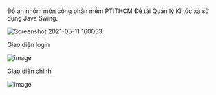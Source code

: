 ﻿# 
Đồ án nhóm môn công phần mềm PTITHCM
Đề tài Quản lý Kí túc xá sử dụng Java Swing.

![Screenshot 2021-05-11 160053](https://user-images.githubusercontent.com/76673112/117789952-11876080-b273-11eb-9d03-5eb735f4c8a7.png)

Giao diện login


![image](https://user-images.githubusercontent.com/76673112/117790359-79d64200-b273-11eb-8bde-94758e0e22a9.png)

Giao diện chính


![image](https://user-images.githubusercontent.com/76673112/117790604-b86bfc80-b273-11eb-81d6-f6fc0dbe5024.png)

